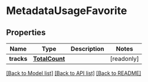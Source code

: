 # MetadataUsageFavorite

## Properties
Name | Type | Description | Notes
------------ | ------------- | ------------- | -------------
**tracks** | [**TotalCount**](TotalCount.md) |  | [readonly] 

[[Back to Model list]](../README.md#documentation-for-models) [[Back to API list]](../README.md#documentation-for-api-endpoints) [[Back to README]](../README.md)


